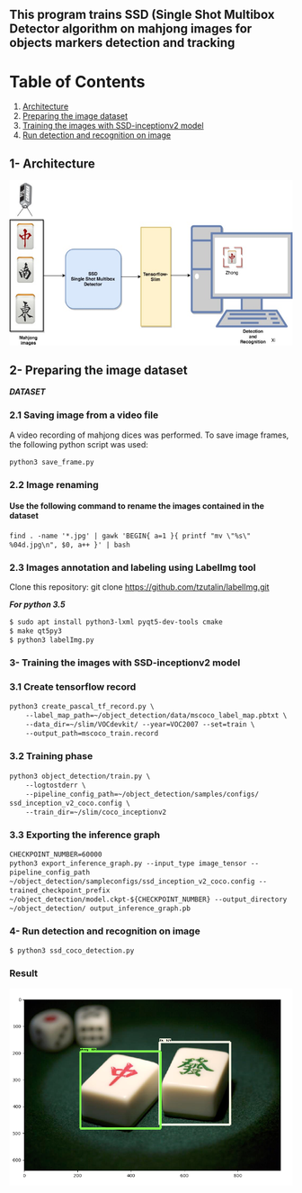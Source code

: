 ## This program trains SSD (Single Shot Multibox Detector algorithm on mahjong images for objects markers detection and tracking

# Table of Contents
1. [Architecture](#Architecture)
2. [Preparing the image dataset](#Training)
3. [Training the images with SSD-inceptionv2 model](#Training)
3. [Run detection and recognition on image](#third-example)

## 1- Architecture

![](Diagram.jpg)
 
## 2- Preparing the image dataset

***DATASET***


### 2.1 Saving image from a video file
A video recording of mahjong dices was performed. To save image frames, the following python script was used:
```
python3 save_frame.py
```
### 2.2 Image renaming

#### Use the following command to rename the images contained in the dataset

```
find . -name '*.jpg' | gawk 'BEGIN{ a=1 }{ printf "mv \"%s\" %04d.jpg\n", $0, a++ }' | bash
```
### 2.3 Images annotation and labeling   using LabelImg tool
Clone this repository: git clone https://github.com/tzutalin/labelImg.git

***For python 3.5***

```
$ sudo apt install python3-lxml pyqt5-dev-tools cmake
$ make qt5py3
$ python3 labelImg.py
```
### 3- Training the images with SSD-inceptionv2 model
### 3.1 Create tensorflow record
```
python3 create_pascal_tf_record.py \
    --label_map_path=~/object_detection/data/mscoco_label_map.pbtxt \
    --data_dir=~/slim/VOCdevkit/ --year=VOC2007 --set=train \
    --output_path=mscoco_train.record
```
### 3.2 Training phase
```
python3 object_detection/train.py \
    --logtostderr \
    --pipeline_config_path=~/object_detection/samples/configs/ ssd_inception_v2_coco.config \
    --train_dir=~/slim/coco_inceptionv2
```
### 3.3 Exporting the inference graph 
```
CHECKPOINT_NUMBER=60000
python3 export_inference_graph.py --input_type image_tensor --pipeline_config_path ~/object_detection/sampleconfigs/ssd_inception_v2_coco.config --trained_checkpoint_prefix ~/object_detection/model.ckpt-${CHECKPOINT_NUMBER} --output_directory ~/object_detection/ output_inference_graph.pb
```

### 4- Run detection and recognition on image
```
$ python3 ssd_coco_detection.py
```
### Result

 <p align="center">
  <img src="Result.png" width="700" title="Github Logo">
</p>




